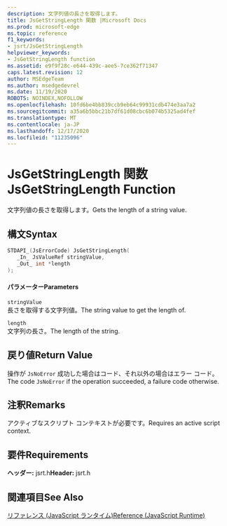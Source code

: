 ```yaml
---
description: 文字列値の長さを取得します。
title: JsGetStringLength 関数 |Microsoft Docs
ms.prod: microsoft-edge
ms.topic: reference
f1_keywords:
- jsrt/JsGetStringLength
helpviewer_keywords:
- JsGetStringLength function
ms.assetid: e9f9f28c-e644-439c-aee5-7ce362f71347
caps.latest.revision: 12
author: MSEdgeTeam
ms.author: msedgedevrel
ms.date: 11/19/2020
ROBOTS: NOINDEX,NOFOLLOW
ms.openlocfilehash: 10fd6be4bb839ccb9eb64c99931cdb474e3aa7a2
ms.sourcegitcommit: a35a6b5bbc21b7df61d08cbc6b074b5325ad4fef
ms.translationtype: MT
ms.contentlocale: ja-JP
ms.lasthandoff: 12/17/2020
ms.locfileid: "11235096"
---
```

# <span data-ttu-id="07143-103">JsGetStringLength 関数</span><span class="sxs-lookup"><span data-stu-id="07143-103">JsGetStringLength Function</span></span>

<span data-ttu-id="07143-104">文字列値の長さを取得します。</span><span class="sxs-lookup"><span data-stu-id="07143-104">Gets the length of a string value.</span></span>  
  
## <span data-ttu-id="07143-105">構文</span><span class="sxs-lookup"><span data-stu-id="07143-105">Syntax</span></span>  
  
```cpp  
STDAPI_(JsErrorCode) JsGetStringLength(  
   _In_ JsValueRef stringValue,  
   _Out_ int *length  
);  
```  
  
#### <span data-ttu-id="07143-106">パラメーター</span><span class="sxs-lookup"><span data-stu-id="07143-106">Parameters</span></span>  
 `stringValue`  
 <span data-ttu-id="07143-107">長さを取得する文字列値。</span><span class="sxs-lookup"><span data-stu-id="07143-107">The string value to get the length of.</span></span>  
  
 `length`  
 <span data-ttu-id="07143-108">文字列の長さ。</span><span class="sxs-lookup"><span data-stu-id="07143-108">The length of the string.</span></span>  
  
## <span data-ttu-id="07143-109">戻り値</span><span class="sxs-lookup"><span data-stu-id="07143-109">Return Value</span></span>  
 <span data-ttu-id="07143-110">操作が `JsNoError` 成功した場合はコード、それ以外の場合はエラー コード。</span><span class="sxs-lookup"><span data-stu-id="07143-110">The code `JsNoError` if the operation succeeded, a failure code otherwise.</span></span>  
  
## <span data-ttu-id="07143-111">注釈</span><span class="sxs-lookup"><span data-stu-id="07143-111">Remarks</span></span>  
 <span data-ttu-id="07143-112">アクティブなスクリプト コンテキストが必要です。</span><span class="sxs-lookup"><span data-stu-id="07143-112">Requires an active script context.</span></span>  
  
## <span data-ttu-id="07143-113">要件</span><span class="sxs-lookup"><span data-stu-id="07143-113">Requirements</span></span>  
 <span data-ttu-id="07143-114">**ヘッダー:** jsrt.h</span><span class="sxs-lookup"><span data-stu-id="07143-114">**Header:** jsrt.h</span></span>  
  
## <span data-ttu-id="07143-115">関連項目</span><span class="sxs-lookup"><span data-stu-id="07143-115">See Also</span></span>  
 [<span data-ttu-id="07143-116">リファレンス (JavaScript ランタイム)</span><span class="sxs-lookup"><span data-stu-id="07143-116">Reference (JavaScript Runtime)</span></span>](../chakra-hosting/reference-javascript-runtime.md)

